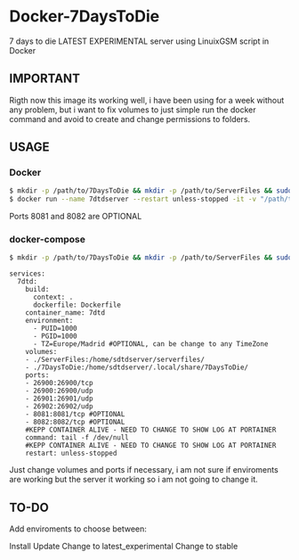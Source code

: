 # Docker-7DaysToDie
7 days to die LATEST EXPERIMENTAL server using LinuixGSM script in Docker

## IMPORTANT

Rigth now this image its working well, i have been using for a week without any problem, but i want to fix volumes to just simple run the docker command and avoid to create and change permissions to folders.

## USAGE

### Docker

```bash
$ mkdir -p /path/to/7DaysToDie && mkdir -p /path/to/ServerFiles && sudo chown -R 1001:1001 /path/to/7DaysToDie && sudo chown -R 1001:1001 /path/to/ServerFiles
$ docker run --name 7dtdserver --restart unless-stopped -it -v "/path/to/7DaysToDie:/home/sdtdserver/.local/share/7DaysToDie/" -v "/path/to/ServerFiles:/home/sdtdserver/serverfiles/" -p 26900:26900/tcp -p 26900:26900/udp -p 26901:26901/udp -p 26902:26902/udp -p 8081:8081/tcp -p 8082:8082/tcp vinanrra/7dtd
```

Ports 8081 and 8082 are OPTIONAL

### docker-compose

```bash
$ mkdir -p /path/to/7DaysToDie && mkdir -p /path/to/ServerFiles && sudo chown -R 1001:1001 /path/to/7DaysToDie && sudo chown -R 1001:1001 /path/to/ServerFiles
```

```version: '3.3'
services:
  7dtd:
    build:
      context: .
      dockerfile: Dockerfile
    container_name: 7dtd
    environment:
      - PUID=1000
      - PGID=1000
      - TZ=Europe/Madrid #OPTIONAL, can be change to any TimeZone
    volumes:
    - ./ServerFiles:/home/sdtdserver/serverfiles/
    - ./7DaysToDie:/home/sdtdserver/.local/share/7DaysToDie/
    ports:
    - 26900:26900/tcp
    - 26900:26900/udp
    - 26901:26901/udp
    - 26902:26902/udp
    - 8081:8081/tcp #OPTIONAL
    - 8082:8082/tcp #OPTIONAL
    #KEPP CONTAINER ALIVE - NEED TO CHANGE TO SHOW LOG AT PORTAINER
    command: tail -f /dev/null
    #KEPP CONTAINER ALIVE - NEED TO CHANGE TO SHOW LOG AT PORTAINER
    restart: unless-stopped
```

Just change volumes and ports if necessary, i am not sure if enviroments are working but the server it working so i am not going to change it.

## TO-DO

Add enviroments to choose between:

Install
Update
Change to latest_experimental
Change to stable
